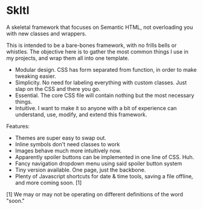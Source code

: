 # Skltl
A skeletal framework that focuses on Semantic HTML, not overloading you with new classes and wrappers. 

This is intended to be a bare-bones framework, with no frills bells or whistles.
The objective here is to gather the most common things I use in my projects, and wrap them all into one template.

-    Modular design. CSS has form separated from function, in order to make tweaking easier.
-    Simplicity. No need for labeling everything with custom classes. Just slap on the CSS and there you go.
-    Essential. The core CSS file will contain nothing but the most necessary things.
-    Intuitive. I want to make it so anyone with a bit of experience can understand, use, modify, and extend this framework.

Features:

-    Themes are super easy to swap out.
-    Inline symbols don't need classes to work
-    Images behave much more intuitively now.
-    Apparently spoiler buttons can be implemented in one line of CSS. Huh.
-    Fancy navigation dropdown menu using said spoiler button system
-    Tiny version available. One page, just the backbone.
-    Plenty of Javascript shortcuts for date & time tools, saving a file offline, and more coming soon. [1]

[1] We may or may not be operating on different definitions of the word "soon." 
